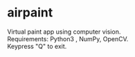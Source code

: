 # airpaint
Virtual paint app using computer vision.<br>
Requirements: Python3 , NumPy, OpenCV.<br>
Keypress "Q" to exit.

